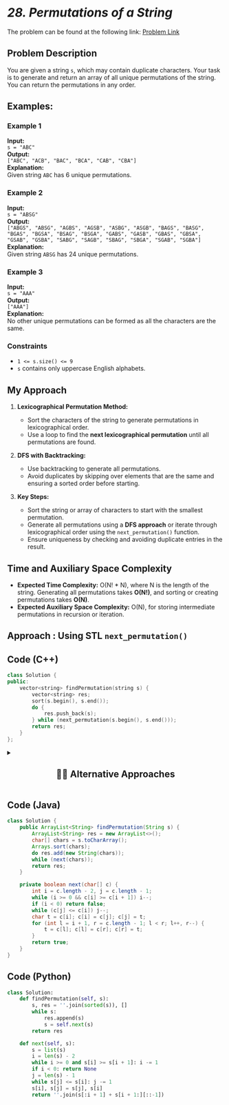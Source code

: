 # *28. Permutations of a String*

The problem can be found at the following link: [Problem Link](https://www.geeksforgeeks.org/problems/permutations-of-a-given-string2041/1)

## Problem Description

You are given a string `s`, which may contain duplicate characters. Your task is to generate and return an array of all unique permutations of the string. You can return the permutations in any order.



## Examples:

### **Example 1**  
**Input:**  
`s = "ABC"`  
**Output:**  
`["ABC", "ACB", "BAC", "BCA", "CAB", "CBA"]`  
**Explanation:**  
Given string `ABC` has 6 unique permutations.



### **Example 2**  
**Input:**  
`s = "ABSG"`  
**Output:**  
`["ABGS", "ABSG", "AGBS", "AGSB", "ASBG", "ASGB", "BAGS", "BASG", "BGAS", "BGSA", "BSAG", "BSGA", "GABS", "GASB", "GBAS", "GBSA", "GSAB", "GSBA", "SABG", "SAGB", "SBAG", "SBGA", "SGAB", "SGBA"]`  
**Explanation:**  
Given string `ABSG` has 24 unique permutations.



### **Example 3**  
**Input:**  
`s = "AAA"`  
**Output:**  
`["AAA"]`  
**Explanation:**  
No other unique permutations can be formed as all the characters are the same.



### **Constraints**  
- `1 <= s.size() <= 9`
- `s` contains only uppercase English alphabets.



## My Approach

1. **Lexicographical Permutation Method:**
   - Sort the characters of the string to generate permutations in lexicographical order.
   - Use a loop to find the **next lexicographical permutation** until all permutations are found.

2. **DFS with Backtracking:**
   - Use backtracking to generate all permutations.
   - Avoid duplicates by skipping over elements that are the same and ensuring a sorted order before starting.

3. **Key Steps:**
   - Sort the string or array of characters to start with the smallest permutation.
   - Generate all permutations using a **DFS approach** or iterate through lexicographical order using the `next_permutation()` function.
   - Ensure uniqueness by checking and avoiding duplicate entries in the result.

## Time and Auxiliary Space Complexity

- **Expected Time Complexity:** O(N! * N), where N is the length of the string. Generating all permutations takes **O(N!)**, and sorting or creating permutations takes **O(N)**.
- **Expected Auxiliary Space Complexity:** O(N), for storing intermediate permutations in recursion or iteration.



## **Approach : Using STL `next_permutation()`**

## Code (C++)


```cpp
class Solution {
public:
    vector<string> findPermutation(string s) {
        vector<string> res;
        sort(s.begin(), s.end());
        do {
            res.push_back(s);
        } while (next_permutation(s.begin(), s.end()));
        return res;
    }
};
```

<details>
  <summary><h2 align='center'>👨‍💻 Alternative Approaches</h2></summary>

**Approach 2: Using DFS with Backtracking**
- **Expected Time Complexity:** O(N! * N), where N is the length of the string. Backtracking generates all unique permutations.
- **Expected Auxiliary Space Complexity:** O(N), for recursion stack and used flags.


## **Approach 2: DFS with Backtracking**

## Code (C++)

```cpp
class Solution {
public:
    void dfs(string &s, vector<bool> &used, string &curr, vector<string> &res) {
        if (curr.size() == s.size()) {
            res.push_back(curr);
            return;
        }
        for (int i = 0; i < s.size(); i++) {
            // Skip used characters or duplicates
            if (used[i] || (i > 0 && s[i] == s[i - 1] && !used[i - 1])) continue;
            used[i] = true;
            curr += s[i];
            dfs(s, used, curr, res); // Recursive call
            used[i] = false; // Backtrack
            curr.pop_back();
        }
    }

    vector<string> findPermutation(string s) {
        vector<string> res;
        sort(s.begin(), s.end()); // Step 1: Sort to handle duplicates
        vector<bool> used(s.size(), false);
        string curr;
        dfs(s, used, curr, res); // Start backtracking
        return res;
    }
};
```

## Code (Python)

```python3
from itertools import permutations

class Solution:
    def findPermutation(self, s):
        return sorted(set(["".join(p) for p in permutations(s)]))  # Unique permutations
```

</details>

## Code (Java)

```java
class Solution {
    public ArrayList<String> findPermutation(String s) {
        ArrayList<String> res = new ArrayList<>();
        char[] chars = s.toCharArray();
        Arrays.sort(chars);
        do res.add(new String(chars));
        while (next(chars));
        return res;
    }

    private boolean next(char[] c) {
        int i = c.length - 2, j = c.length - 1;
        while (i >= 0 && c[i] >= c[i + 1]) i--;
        if (i < 0) return false;
        while (c[j] <= c[i]) j--;
        char t = c[i]; c[i] = c[j]; c[j] = t;
        for (int l = i + 1, r = c.length - 1; l < r; l++, r--) {
            t = c[l]; c[l] = c[r]; c[r] = t;
        }
        return true;
    }
}
```



## Code (Python)

```python
class Solution:
    def findPermutation(self, s):
        s, res = ''.join(sorted(s)), []
        while s:
            res.append(s)
            s = self.next(s)
        return res

    def next(self, s):
        s = list(s)
        i = len(s) - 2
        while i >= 0 and s[i] >= s[i + 1]: i -= 1
        if i < 0: return None
        j = len(s) - 1
        while s[j] <= s[i]: j -= 1
        s[i], s[j] = s[j], s[i]
        return ''.join(s[:i + 1] + s[i + 1:][::-1])
```





